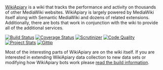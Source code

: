 [WikiApiary](https://wikiapiary.com/) is a wiki that tracks the performance and activity on thousands of other MediaWiki websites. WikiApiary is largely powered by MediaWiki itself along with Semantic MediaWiki and dozens of related extensions. Additionally, there are bots that work in conjunction with the wiki to provide all of the additional services.

[![Build Status](http://img.shields.io/travis/WikiApiary/WikiApiary/develop.svg?style=flat)](https://travis-ci.org/WikiApiary/WikiApiary) [![Coverage Status](https://img.shields.io/coveralls/WikiApiary/WikiApiary.svg?style=flat)](https://coveralls.io/r/WikiApiary/WikiApiary?branch=develop) [![Scrutinizer](http://img.shields.io/scrutinizer/g/WikiApiary/WikiApiary.svg)](https://scrutinizer-ci.com/g/WikiApiary/WikiApiary/) [![Code Quality](https://landscape.io/github/WikiApiary/WikiApiary/develop/landscape.png)](https://landscape.io/github/WikiApiary/WikiApiary/develop) [![Project Stats](https://www.openhub.net/p/WikiApiary/widgets/project_thin_badge.gif)](https://www.openhub.net/p/WikiApiary) [![Gittip](http://img.shields.io/gittip/WikiApiary.svg?style=flat)](https://www.gittip.com/WikiApiary/)

Most of the interesting parts of WikiApiary are on the wiki itself. If you are interested in extending WikiApiary data collection to new data sets or modifying how WikiApiary bots work please [read the build information](https://github.com/WikiApiary/WikiApiary/blob/master/BUILD.md).
